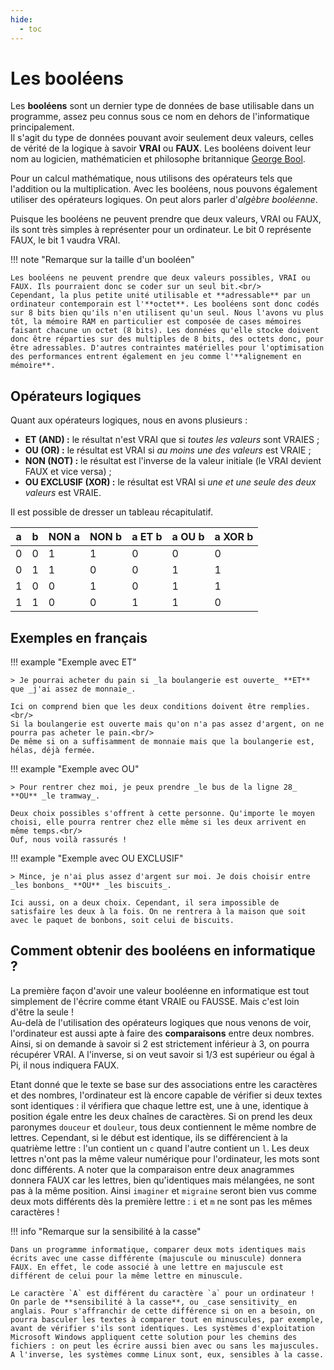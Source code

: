 ```yaml
---
hide:
  - toc
---
```


# Les booléens
Les **booléens** sont un dernier type de données de base utilisable dans un programme, assez peu connus sous ce nom en dehors de l'informatique principalement.<br/>
Il s'agit du type de données pouvant avoir seulement deux valeurs, celles de vérité de la logique à savoir **VRAI** ou **FAUX**. Les booléens doivent leur nom au logicien, mathématicien et philosophe britannique [George Bool](https://fr.wikipedia.org/wiki/George_Boole).

Pour un calcul mathématique, nous utilisons des opérateurs tels que l'addition ou la multiplication. Avec les booléens, nous pouvons également utiliser des opérateurs logiques. On peut alors parler d'_algèbre booléenne_.

Puisque les booléens ne peuvent prendre que deux valeurs, VRAI ou FAUX, ils sont très simples à représenter pour un ordinateur. Le bit 0 représente FAUX, le bit 1 vaudra VRAI.

!!! note "Remarque sur la taille d'un booléen"

    Les booléens ne peuvent prendre que deux valeurs possibles, VRAI ou FAUX. Ils pourraient donc se coder sur un seul bit.<br/>
    Cependant, la plus petite unité utilisable et **adressable** par un ordinateur contemporain est l'**octet**. Les booléens sont donc codés sur 8 bits bien qu'ils n'en utilisent qu'un seul. Nous l'avons vu plus tôt, la mémoire RAM en particulier est composée de cases mémoires faisant chacune un octet (8 bits). Les données qu'elle stocke doivent donc être réparties sur des multiples de 8 bits, des octets donc, pour être adressables. D'autres contraintes matérielles pour l'optimisation des performances entrent également en jeu comme l'**alignement en mémoire**.

## Opérateurs logiques
Quant aux opérateurs logiques, nous en avons plusieurs :

* **ET (AND) :** le résultat n'est VRAI que si _toutes les valeurs_ sont VRAIES ;
* **OU (OR) :** le résultat est VRAI si _au moins une des valeurs_ est VRAIE ;
* **NON (NOT) :** le résultat est l'inverse de la valeur initiale (le VRAI devient FAUX et vice versa) ;
* **OU EXCLUSIF (XOR) :** le résultat est VRAI si _une et une seule des deux valeurs_ est VRAIE.

Il est possible de dresser un tableau récapitulatif.

| a | b | NON a | NON b | a ET b | a OU b | a XOR b |
|---|---|-------|-------|--------|--------|---------|
| 0 | 0 | 1     | 1     | 0      | 0      | 0       |
| 0 | 1 | 1     | 0     | 0      | 1      | 1       |
| 1 | 0 | 0     | 1     | 0      | 1      | 1       |
| 1 | 1 | 0     | 0     | 1      | 1      | 0       |


## Exemples en français

!!! example "Exemple avec ET"

    > Je pourrai acheter du pain si _la boulangerie est ouverte_ **ET** que _j'ai assez de monnaie_.

    Ici on comprend bien que les deux conditions doivent être remplies.<br/>
    Si la boulangerie est ouverte mais qu'on n'a pas assez d'argent, on ne pourra pas acheter le pain.<br/>
    De même si on a suffisamment de monnaie mais que la boulangerie est, hélas, déjà fermée.

!!! example "Exemple avec OU"

    > Pour rentrer chez moi, je peux prendre _le bus de la ligne 28_ **OU** _le tramway_.

    Deux choix possibles s'offrent à cette personne. Qu'importe le moyen choisi, elle pourra rentrer chez elle même si les deux arrivent en même temps.<br/>
    Ouf, nous voilà rassurés !

!!! example "Exemple avec OU EXCLUSIF"

    > Mince, je n'ai plus assez d'argent sur moi. Je dois choisir entre _les bonbons_ **OU** _les biscuits_.

    Ici aussi, on a deux choix. Cependant, il sera impossible de satisfaire les deux à la fois. On ne rentrera à la maison que soit avec le paquet de bonbons, soit celui de biscuits.

## Comment obtenir des booléens en informatique ?

La première façon d'avoir une valeur booléenne en informatique est tout simplement de l'écrire comme étant VRAIE ou FAUSSE. Mais c'est loin d'être la seule !<br/>
Au-delà de l'utilisation des opérateurs logiques que nous venons de voir, l'ordinateur est aussi apte à faire des **comparaisons** entre deux nombres. Ainsi, si on demande à savoir si 2 est strictement inférieur à 3, on pourra récupérer VRAI. A l'inverse, si on veut savoir si 1/3 est supérieur ou égal à Pi, il nous indiquera FAUX.

Etant donné que le texte se base sur des associations entre les caractères et des nombres, l'ordinateur est là encore capable de vérifier si deux textes sont identiques : il vérifiera que chaque lettre est, une à une, identique à position égale entre les deux chaînes de caractères. Si on prend les deux paronymes `douceur` et `douleur`, tous deux contiennent le même nombre de lettres. Cependant, si le début est identique, ils se différencient à la quatrième lettre : l'un contient un `c` quand l'autre contient un `l`. Les deux lettres n'ont pas la même valeur numérique pour l'ordinateur, les mots sont donc différents. A noter que la comparaison entre deux anagrammes donnera FAUX car les lettres, bien qu'identiques mais mélangées, ne sont pas à la même position. Ainsi `imaginer` et `migraine` seront bien vus comme deux mots différents dès la première lettre : `i` et `m` ne sont pas les mêmes caractères !

!!! info "Remarque sur la sensibilité à la casse"

    Dans un programme informatique, comparer deux mots identiques mais écrits avec une casse différente (majuscule ou minuscule) donnera FAUX. En effet, le code associé à une lettre en majuscule est différent de celui pour la même lettre en minuscule.

    Le caractère `A` est différent du caractère `a` pour un ordinateur ! On parle de **sensibilité à la casse**, ou _case sensitivity_ en anglais. Pour s'affranchir de cette différence si on en a besoin, on pourra basculer les textes à comparer tout en minuscules, par exemple, avant de vérifier s'ils sont identiques. Les systèmes d'exploitation Microsoft Windows appliquent cette solution pour les chemins des fichiers : on peut les écrire aussi bien avec ou sans les majuscules. A l'inverse, les systèmes comme Linux sont, eux, sensibles à la casse.
